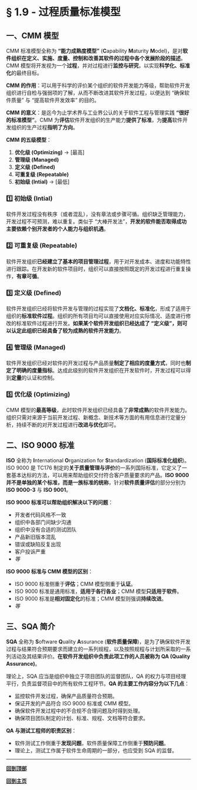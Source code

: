 # § 1.9 - 过程质量标准模型

## 一、CMM 模型

CMM 标准模型全称为 **“能力成熟度模型”** (**C**apability **M**aturity **M**odel)，是对**软件组织在定义、实施、度量、控制和改善其软件的过程中各个发展阶段的描述**。CMM 模型将开发视为一个**过程**，并对过程进行**监控与研究**，以实现**科学化、标准化**的最终目标。

**CMM 的作用**：可以用于科学的评价某个组织的软件开发能力等级，帮助软件开发组织进行自检与强弱项的了解，从而不断改进其软件开发过程，以便达到 “确保软件质量” 与 “提高软件开发效率” 的目的。

**CMM 的意义**：是迄今为止学术界与工业界公认的关于软件工程与管理实践 **“很好的标准模型”**。CMM 为**评估**软件开发组织的生产能力**提供了标准**，为**提高**软件开发组织的生产过程**指明了方向**。

**CMM 的五级模型**：

1. **优化级 (Optimizing)** -> [最高]
2. **管理级 (Managed)**
3. **定义级 (Defined)**
4. **可重复级 (Repeatable)**
5. **初始级 (Intial)** -> [最低]

### :one: 初始级 (Intial)

软件开发过程没有秩序（或者混乱），没有章法或步骤可循。组织缺乏管理能力，开发过程不可预测，难以重复。类似于 “大棒开发法”，**开发的软件能否取得成功主要依赖个别开发者的个人能力与组织机遇**。

### :two: 可重复级 (Repeatable)

软件开发组织**已经建立了基本的项目管理过程**，用于对开发成本、进度和功能特性进行跟踪。在开发新的软件项目时，组织可以直接按照既定的开发过程进行重复操作，**有章可循**。

### :three: 定义级 (Defined)

软件开发组织已经将软件开发与管理的过程实现了**文档化、标准化**，形成了适用于组织的**标准软件过程**。组织的所有项目均可以直接使用对应实际情况、适度进行修改的标准软件过程进行开发。**如果某个软件开发组织已经达成了 “定义级”，则可以认定此组织已经具备了较为成熟的软件开发能力**。

### :four: 管理级 (Managed)

软件开发组织已经对软件的开发过程与产品质量**制定了相应的度量方式**，同时也**制定了明确的度量指标**。达成此级别的软件开发组织在开发软件时，开发过程可以得到**定量**的认证和控制。

### :five: 优化级 (Optimizing)

CMM 模型的**最高等级**，此时软件开发组织已经具备了**非常成熟**的软件开发能力。组织只需对来源于当前开发过程、新概念、新技术等方面的有用信息进行定量分析，持续不断的对开发过程进行**改进与优化**即可。

## 二、ISO 9000 标准

**ISO** 全称为 **I**nternational **O**rganization for **S**tandardization (**国际标准化组织**)。ISO 9000 是 TC176 制定的**关于质量管理与评价**的一系列国际标准，它定义了一套基本达标的方法，可以用来帮助组织交付符合客户质量要求的产品。**ISO 9000 并不是单独的某个标准，而是一族标准的统称**，针对**软件质量评估**的部分分别为 **ISO 9000-3** 与 **ISO 9001**。

**ISO 9000 标准可以帮助组织解决以下的问题**：

- 开发者代码风格不一致
- 组织中各部门间缺少沟通
- 组织中没有合适的测试团队
- 产品新旧版本混乱
- 错误或缺陷反复出现
- 客户投诉严重
- *等*

**ISO 9000 标准与 CMM 模型的区别**：

- ISO 9000 标准侧重于**评估**；CMM 模型侧重于**认证**。
- ISO 9000 标准是通用标准，**适用于各行各业**；CMM 模型**只适用于软件**。
- ISO 9000 标准是**相对固定化**的标准；CMM 模型则强调**持续改进**。
- *等*

## 三、SQA 简介

**SQA** 全称为 **S**oftware **Q**uality **A**ssurance (**软件质量保障**)，是为了确保软件开发过程与结果符合预期要求而建立的一系列规程，以及按照规程与计划所采取的一系列活动及其结果评价。**在软件开发组织中负责此项工作的人员被称为 QA (Quality Assurance)**。

理论上，SQA 应当是组织中独立于项目团队的监督团队，QA 的权力与项目经理平行，负责监督项目中的所有软件工程环节。**QA 的主要工作内容分为以下几点**：

- 监控软件开发过程，确保产品质量符合预期。
- 保证开发的产品符合 ISO 9000 标准或 CMM 模型。
- 确保软件开发过程中的不合规不合理问题及时得到处理。
- 确保项目团队制定的计划、标准、规程、文档等符合要求。

**QA 与测试工程师的职责区别**：

- 软件测试工作侧重于**发现问题**，软件质量保障工作侧重于**预防问题**。
- 理论上，测试工作属于软件生命周期的一部分，也应受到 SQA 的监督。

---
[**回到顶部**](https://github.com/Lingggao/Software-Testing-Basics/blob/master/%E7%AC%AC%E4%B8%80%E7%AB%A0/1_9_%E8%BF%87%E7%A8%8B%E8%B4%A8%E9%87%8F%E6%A0%87%E5%87%86%E6%A8%A1%E5%9E%8B.md#-19---%E8%BF%87%E7%A8%8B%E8%B4%A8%E9%87%8F%E6%A0%87%E5%87%86%E6%A8%A1%E5%9E%8B)

[**回到主页**](https://github.com/Lingggao/Software-Testing-Basics#%E8%BD%AF%E4%BB%B6%E6%B5%8B%E8%AF%95%E5%9F%BA%E7%A1%80)